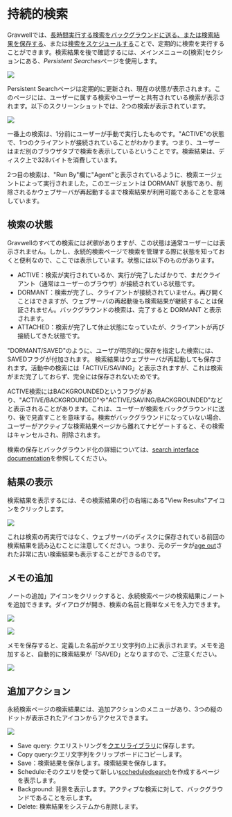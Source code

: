 # 持続的検索

Gravwellでは、[長時間実行する検索をバックグラウンドに送る、または検索結果を保存する](#!gui/queries/queries.md)、または[検索をスケジュールする](#!scripting/scheduledsearch.md)ことで、定期的に検索を実行することができます。検索結果を後で確認するには、メインメニューの[検索]セクションにある、*Persistent Searches*ページを使用します。

![](persistent-menu.png)

Persistent Searchページは定期的に更新され、現在の状態が表示されます。このページには、ユーザーに属する検索やユーザーと共有されている検索が表示されます。以下のスクリーンショットでは、2つの検索が表示されています。

![](persistent.png)

一番上の検索は、1分前にユーザーが手動で実行したものです。"ACTIVE"の状態で、1つのクライアントが接続されていることがわかります。つまり、ユーザーはまだ別のブラウザタブで検索を表示しているということです。検索結果は、ディスク上で328バイトを消費しています。

2つ目の検索は、"Run By"欄に"Agent"と表示されているように、検索エージェントによって実行されました。このエージェントは DORMANT 状態であり、削除されるかウェブサーバが再起動するまで検索結果が利用可能であることを意味しています。

## 検索の状態

Gravwellのすべての検索には*状態*がありますが、この状態は通常ユーザーには表示されません。しかし、永続的検索ページで検索を管理する際に状態を知っておくと便利なので、ここでは表示しています。状態には以下のものがあります。

* ACTIVE：検索が実行されているか、実行が完了したばかりで、まだクライアント（通常はユーザーのブラウザ）が接続されている状態です。
* DORMANT：検索が完了し、クライアントが接続されていません。再び開くことはできますが、ウェブサーバの再起動後も検索結果が継続することは保証されません。バックグラウンドの検索は、完了すると DORMANT と表示されます。
* ATTACHED：検索が完了して休止状態になっていたが、クライアントが再び接続してきた状態です。

"DORMANT/SAVED"のように、ユーザが明示的に保存を指定した検索には、SAVEDフラグが付加されます。 検索結果はウェブサーバが再起動しても保存されます。活動中の検索には「ACTIVE/SAVING」と表示されますが、これは検索がまだ完了しておらず、完全には保存されないためです。

ACTIVE検索にはBACKGROUNDEDというフラグがあり、"ACTIVE/BACKGROUNDED"や"ACTIVE/SAVING/BACKGROUNDED"などと表示されることがあります。これは、ユーザーが検索をバックグラウンドに送り、後で見直すことを意味する。検索がバックグラウンドになっていない場合、ユーザーがアクティブな検索結果ページから離れてナビゲートすると、その検索はキャンセルされ、削除されます。

検索の保存とバックグラウンド化の詳細については、[search interface documentation](#!gui/queries/queries.md)を参照してください。

## 結果の表示

検索結果を表示するには、その検索結果の行の右端にある"View Results"アイコンをクリックします。

![](view-results.png)

これは検索の再実行ではなく、ウェブサーバのディスクに保存されている前回の検索結果を読み込むことに注意してください。つまり、元のデータが[age out](!#configuration/ageout.md)された非常に古い検索結果も表示することができるのです。

## メモの追加

ノートの追加」アイコンをクリックすると、永続検索ページの検索結果にノートを追加できます。ダイアログが開き、検索の名前と簡単なメモを入力できます。

![](add-notes.png)

![](add-notes2.png)

メモを保存すると、定義した名前がクエリ文字列の上に表示されます。メモを追加すると、自動的に検索結果が「SAVED」となりますので、ご注意ください。

![](add-notes3.png)

## 追加アクション

永続検索ページの検索結果には、追加アクションのメニューがあり、3つの縦のドットが表示されたアイコンからアクセスできます。

![](additional.png)

* Save query: クエリストリングを[クエリライブラリ](#!gui/querylibrary/querylibrary.md)に保存します。
* Copy query:クエリ文字列をクリップボードにコピーします。
* Save：検索結果を保存します。検索結果を保存します。
* Schedule:そのクエリを使って新しい[sccheduledsearch](#!scripting/scheduledsearch.md)を作成するページを表示します。
* Background: 背景を表示します。アクティブな検索に対して、バックグラウンドであることを示します。
* Delete: 検索結果をシステムから削除します。
